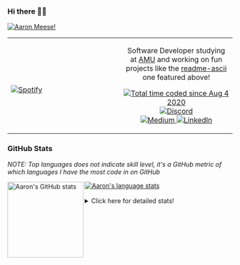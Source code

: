 ### Hi there 👋🏻
[![Aaron Meese!](https://user-images.githubusercontent.com/17814535/88975338-a2aabf00-d27f-11ea-963f-8a19608716b4.png)](https://github.com/ajmeese7/readme-ascii "README ASCII")

<!-- Modified from project here: https://github.com/novatorem/novatorem -->
<table width="100%"> 
  <tr>
  <td width="50%">
      
&nbsp; <br> [![Spotify](https://ajmeese7.vercel.app/api/spotify)](https://open.spotify.com/user/ajmeese)

  </td>
  <td width="50%">
    <p align="center">
    Software Developer studying at <a href="https://www.amu.apus.edu/">AMU</a> and working on fun 
    projects like the <a href="https://github.com/ajmeese7/readme-ascii">readme-ascii</a> one featured above!
    </p>
    <p align="center">
      <a href="https://wakatime.com/@f726891d-3b02-46cd-9b60-e8c59f9e2b14">
        <img src="https://wakatime.com/badge/user/f726891d-3b02-46cd-9b60-e8c59f9e2b14.svg" alt="Total time coded since Aug 4 2020" title="WakaTime" />
      </a>
      <a href="http://link.aaronmeese.com/discord">
        <img src="https://img.shields.io/badge/discord-ajmeese7%234835-369?style=flat-square&logo=discord&logoColor=white&color=purple" alt="Discord" title="Discord">
      </a>
      <br />
      <a href="https://link.aaronmeese.com/medium">
        <img src="https://img.shields.io/badge/medium-ajmeese7-1DB954?style=flat-square&logo=medium&logoColor=white" alt="Medium" title="Medium">
      </a>
      <a href="https://link.aaronmeese.com/linkedin">
        <img src="https://img.shields.io/badge/linkedIn-aaronmeese-1DB954?style=flat-square&logo=linkedin&logoColor=white&color=blue" alt="LinkedIn" title="LinkedIn">
      </a>
    </p>
  </td>

</table>

[//]: <> (The `&nbsp;` is to have Aphelion take up more space)

### GitHub Stats ###
*NOTE: Top languages does not indicate skill level, it's a GitHub metric of which languages I have the most code in on GitHub*

<a href="https://profile-summary-for-github.com/user/ajmeese7">
  <img align="left" height="170px" src="https://github-readme-stats.vercel.app/api?username=ajmeese7&show_icons=true&line_height=27&count_private=true&include_all_commits=true" alt="Aaron's GitHub stats"/>
  <img src="https://github-readme-stats.vercel.app/api/top-langs/?username=ajmeese7&hide_langs_below=5&layout=compact" alt="Aaron's language stats"/>
</a>

<br />
<br />
<details>
<summary>Click here for detailed stats!</summary>

### :zap: Recent Activity
<!--START_SECTION:activity-->
1. 💪 Opened PR [#10](https://github.com/os-js/osjs-settings-application/pull/10) in [os-js/osjs-settings-application](https://github.com/os-js/osjs-settings-application)
2. 💪 Opened PR [#15](https://github.com/os-js/osjs-dialogs/pull/15) in [os-js/osjs-dialogs](https://github.com/os-js/osjs-dialogs)
3. 🗣 Commented on [#1402](https://github.com/microsoft/rushstack/issues/1402) in [microsoft/rushstack](https://github.com/microsoft/rushstack)
4. ❗️ Opened issue [#14](https://github.com/os-js/osjs-dialogs/issues/14) in [os-js/osjs-dialogs](https://github.com/os-js/osjs-dialogs)
5. 🗣 Commented on [#63](https://github.com/ajmeese7/spambot/issues/63) in [ajmeese7/spambot](https://github.com/ajmeese7/spambot)
<!--END_SECTION:activity-->

### 🧐 Waka Stats
<!--START_SECTION:waka-->
![Code Time](http://img.shields.io/badge/Code%20Time-806%20hrs%2057%20mins-blue)

**🐱 My GitHub Data** 

> 🏆 321 Contributions in the Year 2022
 > 
> 📦 353.2 kB Used in GitHub's Storage 
 > 
> 🚫 Not Opted to Hire
 > 
> 📜 59 Public Repositories 
 > 
> 🔑 20 Private Repositories  
 > 
**I'm an Early 🐤** 

```text
🌞 Morning    235 commits    ██████░░░░░░░░░░░░░░░░░░░   25.88% 
🌆 Daytime    356 commits    █████████░░░░░░░░░░░░░░░░   39.21% 
🌃 Evening    302 commits    ████████░░░░░░░░░░░░░░░░░   33.26% 
🌙 Night      15 commits     ░░░░░░░░░░░░░░░░░░░░░░░░░   1.65%

```
📅 **I'm Most Productive on Saturday** 

```text
Monday       108 commits    ███░░░░░░░░░░░░░░░░░░░░░░   11.89% 
Tuesday      128 commits    ███░░░░░░░░░░░░░░░░░░░░░░   14.1% 
Wednesday    105 commits    ███░░░░░░░░░░░░░░░░░░░░░░   11.56% 
Thursday     120 commits    ███░░░░░░░░░░░░░░░░░░░░░░   13.22% 
Friday       121 commits    ███░░░░░░░░░░░░░░░░░░░░░░   13.33% 
Saturday     168 commits    ████░░░░░░░░░░░░░░░░░░░░░   18.5% 
Sunday       158 commits    ████░░░░░░░░░░░░░░░░░░░░░   17.4%

```


📊 **This Week I Spent My Time On** 

```text
⌚︎ Time Zone: America/New_York

💬 Programming Languages: 
JavaScript               16 hrs 16 mins      ██████████████████████░░░   90.28% 
Markdown                 46 mins             █░░░░░░░░░░░░░░░░░░░░░░░░   4.29% 
CSS                      20 mins             ░░░░░░░░░░░░░░░░░░░░░░░░░   1.9% 
JSON                     14 mins             ░░░░░░░░░░░░░░░░░░░░░░░░░   1.32% 
SCSS                     9 mins              ░░░░░░░░░░░░░░░░░░░░░░░░░   0.84%

🐱‍💻 Projects: 
aaronmeese.com           16 hrs 14 mins      ██████████████████████░░░   90.06% 
karameese.com            1 hr 23 mins        ██░░░░░░░░░░░░░░░░░░░░░░░   7.73% 
vault                    23 mins             ░░░░░░░░░░░░░░░░░░░░░░░░░   2.14% 
Unknown Project          0 secs              ░░░░░░░░░░░░░░░░░░░░░░░░░   0.07%

```

**I Mostly Code in JavaScript** 

```text
JavaScript               32 repos            █████████████░░░░░░░░░░░░   52.46% 
HTML                     8 repos             ███░░░░░░░░░░░░░░░░░░░░░░   13.11% 
Java                     4 repos             █░░░░░░░░░░░░░░░░░░░░░░░░   6.56% 
Python                   4 repos             █░░░░░░░░░░░░░░░░░░░░░░░░   6.56% 
Elixir                   2 repos             ░░░░░░░░░░░░░░░░░░░░░░░░░   3.28%

```



 Last Updated on 13/03/2022 00:05:47 UTC
<!--END_SECTION:waka-->
</details>

